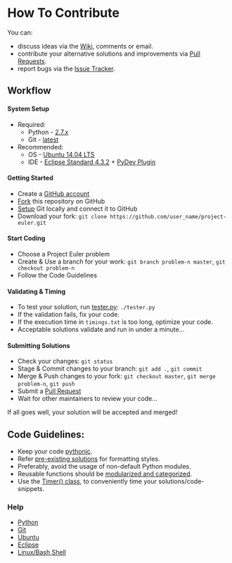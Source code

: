 How To Contribute
=============

You can:

* discuss ideas via the [Wiki](https://github.com/arvindch/project-euler/wiki), comments or email.
* contribute your alternative solutions and improvements via [Pull Requests](https://github.com/arvindch/project-euler/pulls).
* report bugs via the [Issue Tracker](https://github.com/arvindch/project-euler/issues).

## Workflow

#### System Setup

* Required:
  * Python - [2.7.x](https://www.python.org/download/releases/2.7.6/)
  * Git - [latest](http://git-scm.com/downloads)
* Recommended:
  * OS - [Ubuntu 14.04 LTS](http://releases.ubuntu.com/14.04/)
  * IDE - [Eclipse Standard 4.3.2](https://www.eclipse.org/downloads/packages/eclipse-standard-432/keplersr2) + [PyDev Plugin](http://pydev.org/download.html)

#### Getting Started
* Create a [GitHub account](https://github.com/signup/free)
* [Fork](https://github.com/arvindch/project-euler/fork) this repository on GitHub
* [Setup](https://help.github.com/articles/set-up-git) Git locally and connect it to GitHub
* Download your fork: `git clone https://github.com/user_name/project-euler.git`

#### Start Coding
* Choose a Project Euler problem
* Create & Use a branch for your work: `git branch problem-n master`, `git checkout problem-n`
* Follow the Code Guidelines

#### Validating & Timing
* To test your solution, run [tester.py](https://github.com/arvindch/project-euler/blob/master/test/tester.py): `./tester.py`
* If the validation fails, fix your code.
* If the execution time in `timings.txt` is too long, optimize your code.
* Acceptable solutions validate and run in under a minute...

#### Submitting Solutions
* Check your changes: `git status`
* Stage & Commit changes to your branch: `git add .`, `git commit`
* Merge & Push changes to your fork: `git checkout master`, `git merge problem-n`, `git push`
* Submit a [Pull Request](https://github.com/arvindch/project-euler/compare/)
* Wait for other maintainers to review your code...

If all goes well, your solution will be accepted and merged!

## Code Guidelines:

* Keep your code [pythonic](http://legacy.python.org/dev/peps/pep-0020/).
* Refer [pre-existing solutions](https://github.com/arvindch/project-euler/tree/master/src/solutions) for formatting styles.
* Preferably, avoid the usage of non-default Python modules.
* Reusable functions should be [modularized and categorized](https://github.com/arvindch/project-euler/tree/master/src/custom).
* Use the [Timer() class](https://github.com/arvindch/project-euler/blob/master/src/custom/tools.py#L10), to conveniently time your solutions/code-snippets.

### Help
* [Python](https://docs.python.org/2/index.html)
* [Git](http://git-scm.com/doc)
* [Ubuntu](https://help.ubuntu.com/14.04/index.html)
* [Eclipse](http://help.eclipse.org/kepler/index.jsp)
* [Linux/Bash Shell](http://linuxcommand.org/learning_the_shell.php)

